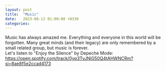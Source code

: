 ```yaml
---
layout: post
title:  "Music"
date:   2023-08-12 01:00:00 +0330
categories: 
---
```

Music has always amazed me. Everything and everyone in this world will be forgotten. Many great minds (and their legacy) are only remembered by a small related group, but music is forever.    
Let's listen to "Enjoy the Silence" by Depeche Mode:    
https://open.spotify.com/track/0yp3TvJNlG50Q4tAHWNCRm?si=8ae8f5e2ccad4173
